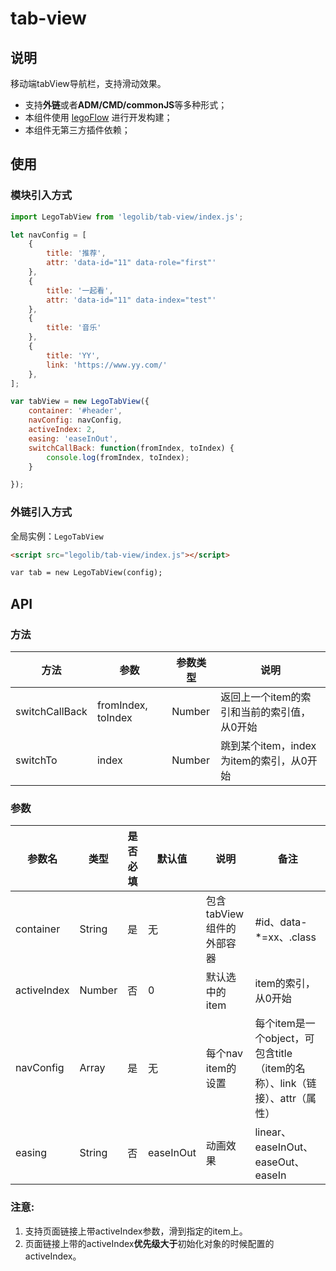 # tab-view

## 说明
移动端tabView导航栏，支持滑动效果。
* 支持**外链**或者**ADM/CMD/commonJS**等多种形式；
* 本组件使用 [legoFlow](https://legoflow.com/) 进行开发构建；
* 本组件无第三方插件依赖；


## 使用

### 模块引入方式

```javascript
import LegoTabView from 'legolib/tab-view/index.js';

let navConfig = [
    {
        title: '推荐',
        attr: 'data-id="11" data-role="first"'
    },
    {
        title: '一起看',
        attr: 'data-id="11" data-index="test"'
    },
    {
        title: '音乐'
    },
    {
        title: 'YY',
        link: 'https://www.yy.com/'
    },
];

var tabView = new LegoTabView({
    container: '#header',
    navConfig: navConfig,
	activeIndex: 2,
    easing: 'easeInOut',
	switchCallBack: function(fromIndex, toIndex) {
		console.log(fromIndex, toIndex);
	}

});
```


### 外链引入方式

全局实例：`LegoTabView`

```html
<script src="legolib/tab-view/index.js"></script>

var tab = new LegoTabView(config);
```


## API
### 方法
| 方法           | 参数         | 参数类型  | 说明  |
| ------------- |------------- | -----| -----|
| switchCallBack| fromIndex, toIndex| Number  | 返回上一个item的索引和当前的索引值，从0开始|
| switchTo       | index | Number  | 跳到某个item，index为item的索引，从0开始|

### 参数
| 参数名 | 类型 | 是否必填 | 默认值 | 说明 | 备注 |
|------|----|--------|------|----|----|
| container | String | 是 | 无 | 包含tabView组件的外部容器|#id、data-*=xx、.class|
| activeIndex | Number | 否 | 0 | 默认选中的item | item的索引，从0开始 |
| navConfig | Array  | 是 | 无 | 每个nav item的设置 | 每个item是一个object，可包含title（item的名称）、link（链接）、attr（属性）|
| easing | String | 否 | easeInOut | 动画效果 | linear、easeInOut、easeOut、easeIn |

### 注意:
1. 支持页面链接上带activeIndex参数，滑到指定的item上。
2. 页面链接上带的activeIndex**优先级大于**初始化对象的时候配置的activeIndex。
